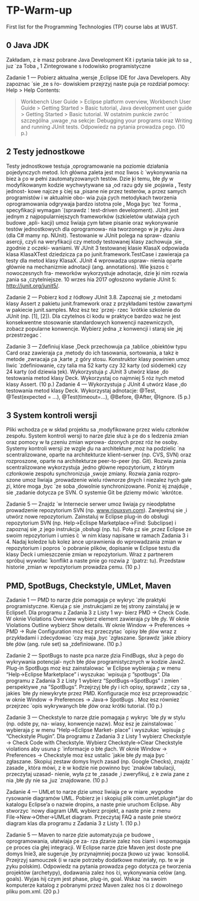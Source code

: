# TP-Warm-up
First list for the Programming Technologies (TP) course labs at WUST.

## 0 Java JDK
Zakładam, z ̇e masz pobrane Java Development Kit i pytania takie jak to sa ̨ juz ̇ za Toba ̨. 1 Zintegrowane s ́rodowisko programistyczne

Zadanie 1 — Pobierz aktualna ̨ wersje ̨ Eclipse IDE for Java Developers. Aby zapoznac ́ sie ̨ ze s ́ro- dowiskiem przejrzyj naste ̨puja ̨ce rozdział pomocy: Help > Help Contents:
> Workbench User Guide > Eclipse platform overview,
> Workbench User Guide > Getting Started > Basic tutorial,
> Java development user guide > Getting Started > Basic tutorial.
W ostatnim punkcie zwróc ́ szczególna ̨ uwage ̨ na sekcje: Debugging your programs oraz Writing and running JUnit tests. Odpowiedz na pytania prowadza ̨cego. (10 p.)

## 2 Testy jednostkowe
Testy jednostkowe testuja ̨ oprogramowanie na poziomie działania pojedynczych metod. Ich główna ̨zaleta ̨jest moz ̇liwos ́c ́ wykonywania na biez ̇a ̨co w pełni zautomatyzowanych testów. Dzie ̨ki temu, błe ̨dy w modyfikowanym kodzie wychwytywane sa ̨ od razu gdy sie ̨ pojawia ̨. Testy jednost- kowe najcze ̨s ́ciej sa ̨ pisane nie przez testerów, a przez samych programistów i w aktualnie obo- wia ̨zuja ̨cych metodykach tworzenia oprogramowania odgrywaja ̨bardzo istotna ̨role ̨. Moga ̨byc ́ tez ̇ forma ̨ specyfikacji wymagan ́ (sprawdz ́: test-driven development).
JUnit jest jednym z najpopularniejszych frameworków (szkieletów ułatwiaja ̨cych budowe ̨ apli- kacji) umoz ̇liwiaja ̨cym łatwe pisanie oraz wykonywanie testów jednostkowych dla oprogramowa- nia tworzonego w je ̨zyku Java (dla C# mamy np. NUnit). Testowanie w JUnit polega na spraw- dzaniu asercji, czyli na weryfikacji czy metody testowanej klasy zachowuja ̨ sie ̨ zgodnie z oczeki- waniami. W JUnit 3 testowanej klasie KlasaX odpowiada klasa KlasaXTest dziedzicza ̨ca po junit.framework.TestCase i zawieraja ̨ca testy dla metod klasy KlasaX. JUnit 4 wprowadza uspraw- nienia oparte głównie na mechanizmie adnotacji (ang. annotations). Wie ̨kszos ́c ́ nowoczesnych fra- meworków wykorzystuje adnotacje, dzie ̨ki nim rozwia ̨zania sa ̨ czytelniejsze. 10 wrzes ́nia 2017 ogłoszono wydanie JUnit 5: http://junit.org/junit5/.

Zadanie 2 — Pobierz kod z ́ródłowy JUnit 3.8. Zapoznaj sie ̨ z metodami klasy Assert z pakietu junit.framework oraz z przykładami testów zawartymi w pakiecie junit.samples. Moz ̇esz tez ̇ przej- rzec ́ krótkie szkolenie do JUnit (np. [1], [2]). Dla czytelnos ́ci kodu w praktyce bardzo waz ̇ne jest konsekwentne stosowanie standardowych konwencji nazewniczych, zobacz popularne konwencje. Wybierz jedna ̨ z konwencji i staraj sie ̨ jej przestrzegac ́.
     
Zadanie 3 — Zdefiniuj klase ̨ Deck przechowuja ̨ca ̨ tablice ̨ obiektów typu Card oraz zawieraja ̨ca ̨ metody do ich tasowania, sortowania, a takz ̇e metode ̨ zwracaja ̨ca ̨ karte ̨ z góry stosu. Konstruktor klasy powinien umoz ̇liwic ́ zdefiniowanie, czy talia ma 52 karty czy 32 karty (od siódemek) czy 24 karty (od dziewia ̨tek). Wykorzystuja ̨c JUnit 3 utwórz klase ̨ do testowania metod klasy Deck. Wykorzystaj co najmniej 5 róz ̇nych metod klasy Assert. (10 p.)
Zadanie 4 — Wykorzystuja ̨c JUnit 4 utwórz klase ̨ do testowania metod klasy Deck. Wykorzystaj adnotacje: @Test, @Test(expected = ...), @Test(timeout=...), @Before, @After, @Ignore. (5 p.)

## 3 System kontroli wersji
Pliki wchodza ̨ce w skład projektu sa ̨ modyfikowane przez wielu członków zespołu. System kontroli wersji to narze ̨dzie słuz ̇a ̨ce do s ́ledzenia zmian oraz pomocy w ła ̨czeniu zmian wprowa- dzonych przez róz ̇ne osoby. Systemy kontroli wersji ze wzgle ̨du na architekture ̨ moz ̇na podzielic ́ na scentralizowane, oparte na architekturze klient–serwer (np. CVS, SVN) oraz rozproszone, oparte na architekturze peer-to-peer (np. Git). Rozwia ̨zania scentralizowane wykorzystuja ̨ jedno główne repozytorium, z którym członkowie zespołu synchronizuja ̨ swoje zmiany. Rozwia ̨zania rozpro- szone umoz ̇liwiaja ̨ prowadzenie wielu równorze ̨dnych i niezalez ̇nych gałe ̨zi, które moga ̨ byc ́ ze soba ̨ dowolnie synchronizowane. Poniz ̇ej znajduje ̨ sie ̨ zadanie dotycza ̨ce SVN. O systemie Git be ̨dziemy mówic ́ wkrótce.

Zadanie 5 — Znajdz ́ w Internecie serwer umoz ̇liwiaja ̨cy nieodpłatne prowadzenie repozytorium SVN (np. www.riouxsvn.com). Zarejestruj sie ̨ i utwórz nowe repozytorium. Zainstaluj w Eclipse plug-in do obsługi repozytorium SVN (np. Help→Eclispe Marketplace→Find: Subclipse) i zapoznaj sie ̨ z jego instrukcja ̨ obsługi (np. tu). Poła ̨cz sie ̨ przez Eclipse ze swoim repozytorium i umies ́c ́ w nim klasy napisane w ramach Zadania 3 i 4. Nadaj koledze lub kolez ̇ance uprawnienia do wprowadzania zmian w repozytorium i popros ́ o pobranie plików, dopisanie w Eclipse testu dla klasy Deck i umieszczenie zmian w repozytorium. Wraz z partnerem spróbuj wywołac ́ konflikt a naste ̨pnie go rozwia ̨z ̇ (patrz: tu). Przedstaw historie ̨ zmian w repozytorium prowadza ̨cemu. (10 p.)

## PMD, SpotBugs, Checkstyle, UMLet, Maven
Zadanie 1 — PMD to narze ̨dzie pomagaja ̨ce wykryc ́ złe praktyki programistyczne. Kieruja ̨c sie ̨ instrukcjami ze tej strony zainstaluj je w Eclipse1. Dla programu z Zadania 3 z Listy 1 wy- bierz PMD → Check Code. W oknie Violations Overview wybierz element zawieraja ̨cy błe ̨dy. W oknie Violations Outline wybierz Show details. W oknie Window → Preferences → PMD → Rule Configuration moz ̇esz przeczytac ́ opisy błe ̨dów wraz z przykładami i zdecydowac ́ czy maja ̨ byc ́ zgłaszane. Sprawdz ́ jakie zbiory błe ̨dów (ang. rule set) sa ̨ zdefiniowane. (10 p.)

Zadanie 2 — SpotBugs to naste ̨pca narze ̨dzia FindBugs, słuz ̇a ̨cego do wykrywania potencjal- nych błe ̨dów programistycznych w kodzie Java2. Plug-in SpotBugs moz ̇esz zainstalowac ́ w Eclipse wybieraja ̨c w menu “Help→Eclipse Marketplace” i wyszukac ́ wpisuja ̨c ”spotbugs”. Dla programu z Zadania 3 z Listy 1 wybierz “SpotBugs→SpotBugs” i zmien ́ perspektywe ̨ na ”SpotBugs”. Przejrzyj błe ̨dy i ich opisy, sprawdz ́, czy sa ̨ jakies ́ błe ̨dy niewykryte przez PMD. Konfiguracje moz ̇esz przeprowadzic ́ w oknie Window → Preferences → Java→ SpotBugs . Moz ̇esz równiez ̇ przejrzec ́ opis wykrywanych błe ̨dów oraz krótki tutorial. (10 p.)

Zadanie 3 — Checkstyle to narze ̨dzie pomagaja ̨c wykryc ́ błe ̨dy w stylu (np. odste ̨py, na- wiasy, konwencje nazw). Moz ̇esz je zainstalowac ́ wybieraja ̨c w menu “Help→Eclipse Market- place” i wyszukac ́ wpisuja ̨c ”Checkstyle Plugin”. Dla programu z Zadania 3 z Listy 1 wybierz Checkstyle → Check Code with Checkstyle. Wybierz Checkstyle→Clear Checkstyle violations aby usuna ̨c ́ informacje o błe ̨dach. W oknie Window → Preferences → Checkstyle moz ̇esz ustalic ́ jakie błe ̨dy maja ̨byc ́ zgłaszane. Skopiuj zestaw domys ́lnych zasad (np. Google Checks), znajdz ́ zasade ̨, która mówi, z ̇e w kodzie nie powinno byc ́ znaków tabulacji, przeczytaj uzasad- nienie, wyła ̨cz te ̨ zasade ̨ i zweryfikuj, z ̇e zwia ̨zane z nia ̨ błe ̨dy nie sa ̨ juz ̇ znajdowane. (10 p.)

Zadanie 4 — UMLet to narze ̨dzie umoz ̇liwiaja ̨ce w miare ̨ wygodne rysowanie diagramów UML. Pobierz je i skopiuj plik com.umlet.plugin*.jar do katalogu Eclipse’a o nazwie dropins, a naste ̨pnie uruchom Eclipse. Aby stworzyc ́ nowy diagram UML wybierz projekt, a naste ̨pnie z menu File→New→Other→UMLet diagram. Przeczytaj FAQ a naste ̨pnie stwórz diagram klas dla programu z Zadania 3 z Listy 1. (10 p.)

Zadanie 5 — Maven to narze ̨dzie automatyzuja ̨ce budowe ̨ oprogramowania, ułatwiaja ̨ce za- rza ̨dzanie zalez ̇nos ́ciami i wspomagaja ̨ce proces cia ̨głej integracji. W Eclipse narze ̨dzie Maven jest doste ̨pne domys ́lnie3, ale sugeruje ̨ by przynajmniej pocza ̨tkowo uz ̇ywac ́ konsoli4. Przejrzyj samouczek (i w razie potrzeby dodatkowe materiały, np. te w je ̨zyku polskim). Odpowiedz na pytania prowadza ̨cego dotycza ̨ce tworzenia projektów (archetypy), dodawania zalez ̇nos ́ci, wykonywania celów (ang. goals). Wyjas ́nij czym jest phase, plug-in, goal. Wskaz ̇ na swoim komputerze katalog z pobranymi przez Maven zalez ̇nos ́ci z dowolnego pliku pom.xml. (20 p.)
